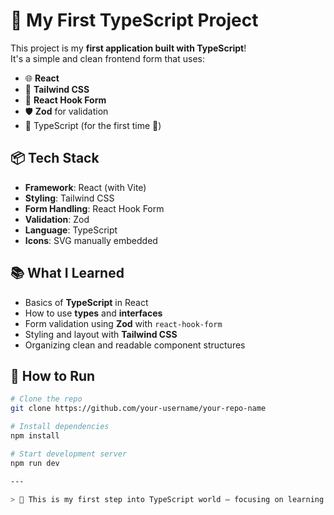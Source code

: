 # 🚀 My First TypeScript Project

This project is my **first application built with TypeScript**!  
It's a simple and clean frontend form that uses:

- 🌐 **React**
- 🎨 **Tailwind CSS**
- 🧠 **React Hook Form**
- 🛡️ **Zod** for validation
- 💙 TypeScript (for the first time 🎉)

## 📦 Tech Stack

- **Framework**: React (with Vite)
- **Styling**: Tailwind CSS
- **Form Handling**: React Hook Form
- **Validation**: Zod
- **Language**: TypeScript
- **Icons**: SVG manually embedded

## 📚 What I Learned

- Basics of **TypeScript** in React
- How to use **types** and **interfaces**
- Form validation using **Zod** with `react-hook-form`
- Styling and layout with **Tailwind CSS**
- Organizing clean and readable component structures

## 🔧 How to Run

```bash
# Clone the repo
git clone https://github.com/your-username/your-repo-name

# Install dependencies
npm install

# Start development server
npm run dev

---

> 🎯 This is my first step into TypeScript world — focusing on learning how to build scalable and type-safe React applications.

